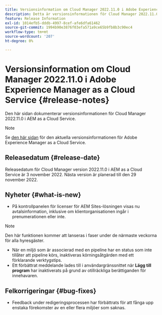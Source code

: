 ```yaml
---
title: Versionsinformation om Cloud Manager 2022.11.0 i Adobe Experience Manager as a Cloud Service
description: Detta är versionsinformationen för Cloud Manager 2022.11.0 i AEM as a Cloud Service.
feature: Release Information
exl-id: 1014efb5-dddb-4997-8cef-afe6dfa61462
source-git-commit: 1994b90e3876f03efa571a9ce65b9fb8b3c90ec4
workflow-type: tm+mt
source-wordcount: '207'
ht-degree: 0%

---
```


# Versionsinformation om Cloud Manager 2022.11.0 i Adobe Experience Manager as a Cloud Service {#release-notes}

Den här sidan dokumenterar versionsinformationen för Cloud Manager 2022.11.0 i AEM as a Cloud Service.

>[!NOTE]
>
>Se [den här sidan](/help/release-notes/release-notes-cloud/release-notes-current.md) för den aktuella versionsinformationen för Adobe Experience Manager as a Cloud Service.

## Releasedatum {#release-date}

Releasedatum för Cloud Manager version 2022.11.0 i AEM as a Cloud Service är 3 november 2022. Nästa version är planerad till den 29 november 2022.

## Nyheter {#what-is-new}

* På kontrollpanelen för licenser för AEM Sites-lösningen visas nu avtalsinformation, inklusive om klientorganisationen ingår i prenumerationen eller inte.

>[!NOTE]
>
> Den här funktionen kommer att lanseras i faser under de närmaste veckorna för alla hyresgäster.

* När en miljö som är associerad med en pipeline har en status som inte tillåter att pipeline körs, inaktiveras körningsåtgärden med ett förklarande verktygstips.
* Ett förbättrat meddelande lades till i användargränssnittet när **Lägg till program** har inaktiverats på grund av otillräckliga berättiganden för innehavaren.

## Felkorrigeringar {#bug-fixes}

* Feedback under redigeringsprocessen har förbättrats för att fånga upp enstaka förekomster av en eller flera miljöer som saknas.
